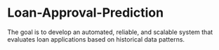 # Loan-Approval-Prediction
The goal is to develop an automated, reliable, and scalable system that evaluates loan applications based on historical data patterns.
